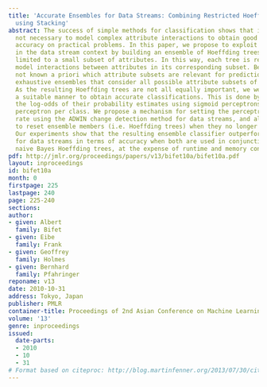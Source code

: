```yaml
---
title: 'Accurate Ensembles for Data Streams: Combining Restricted Hoeffding Trees
  using Stacking'
abstract: The success of simple methods for classification shows that is is often
  not necessary to model complex attribute interactions to obtain good classification
  accuracy on practical problems. In this paper, we propose to exploit this phenomenon
  in the data stream context by building an ensemble of Hoeffding trees that are each
  limited to a small subset of attributes. In this way, each tree is restricted to
  model interactions between attributes in its corresponding subset. Because it is
  not known a priori which attribute subsets are relevant for prediction, we build
  exhaustive ensembles that consider all possible attribute subsets of a given size.
  As the resulting Hoeffding trees are not all equally important, we weigh them in
  a suitable manner to obtain accurate classifications. This is done by combining
  the log-odds of their probability estimates using sigmoid perceptrons, with one
  perceptron per class. We propose a mechanism for setting the perceptrons’ learning
  rate using the ADWIN change detection method for data streams, and also use ADWIN
  to reset ensemble members (i.e. Hoeffding trees) when they no longer perform well.
  Our experiments show that the resulting ensemble classifier outperforms bagging
  for data streams in terms of accuracy when both are used in conjunction with adaptive
  naive Bayes Hoeffding trees, at the expense of runtime and memory consumption.
pdf: http://jmlr.org/proceedings/papers/v13/bifet10a/bifet10a.pdf
layout: inproceedings
id: bifet10a
month: 0
firstpage: 225
lastpage: 240
page: 225-240
sections: 
author:
- given: Albert
  family: Bifet
- given: Eibe
  family: Frank
- given: Geoffrey
  family: Holmes
- given: Bernhard
  family: Pfahringer
reponame: v13
date: 2010-10-31
address: Tokyo, Japan
publisher: PMLR
container-title: Proceedings of 2nd Asian Conference on Machine Learning
volume: '13'
genre: inproceedings
issued:
  date-parts:
  - 2010
  - 10
  - 31
# Format based on citeproc: http://blog.martinfenner.org/2013/07/30/citeproc-yaml-for-bibliographies/
---
```


